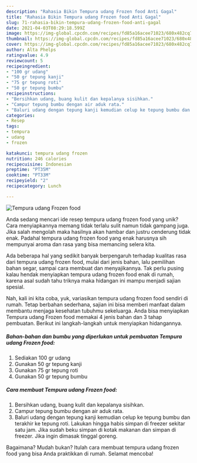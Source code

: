 ```yaml
---
description: "Rahasia Bikin Tempura udang Frozen food Anti Gagal"
title: "Rahasia Bikin Tempura udang Frozen food Anti Gagal"
slug: 71-rahasia-bikin-tempura-udang-frozen-food-anti-gagal
date: 2021-04-03T08:29:18.599Z
image: https://img-global.cpcdn.com/recipes/fd85a16acee71023/680x482cq70/tempura-udang-frozen-food-foto-resep-utama.jpg
thumbnail: https://img-global.cpcdn.com/recipes/fd85a16acee71023/680x482cq70/tempura-udang-frozen-food-foto-resep-utama.jpg
cover: https://img-global.cpcdn.com/recipes/fd85a16acee71023/680x482cq70/tempura-udang-frozen-food-foto-resep-utama.jpg
author: Alta Phelps
ratingvalue: 4.9
reviewcount: 5
recipeingredient:
- "100 gr udang"
- "50 gr tepung kanji"
- "75 gr tepung roti"
- "50 gr tepung bumbu"
recipeinstructions:
- "Bersihkan udang, buang kulit dan kepalanya sisihkan."
- "Campur tepung bumbu dengan air aduk rata."
- "Baluri udang dengan tepung kanji kemudian celup ke tepung bumbu dan terakhir ke tepung roti. Lakukan hingga habis simpan di freezer sekitar satu jam. Jika sudah beku simpan di kotak makanan dan simpan di freezer. Jika ingin dimasak tinggal goreng."
categories:
- Resep
tags:
- tempura
- udang
- frozen

katakunci: tempura udang frozen 
nutrition: 246 calories
recipecuisine: Indonesian
preptime: "PT35M"
cooktime: "PT33M"
recipeyield: "2"
recipecategory: Lunch

---
```



![Tempura udang Frozen food](https://img-global.cpcdn.com/recipes/fd85a16acee71023/680x482cq70/tempura-udang-frozen-food-foto-resep-utama.jpg)

Anda sedang mencari ide resep tempura udang frozen food yang unik? Cara menyiapkannya memang tidak terlalu sulit namun tidak gampang juga. Jika salah mengolah maka hasilnya akan hambar dan justru cenderung tidak enak. Padahal tempura udang frozen food yang enak harusnya sih mempunyai aroma dan rasa yang bisa memancing selera kita.

Ada beberapa hal yang sedikit banyak berpengaruh terhadap kualitas rasa dari tempura udang frozen food, mulai dari jenis bahan, lalu pemilihan bahan segar, sampai cara membuat dan menyajikannya. Tak perlu pusing kalau hendak menyiapkan tempura udang frozen food enak di rumah, karena asal sudah tahu triknya maka hidangan ini mampu menjadi sajian spesial.




Nah, kali ini kita coba, yuk, variasikan tempura udang frozen food sendiri di rumah. Tetap berbahan sederhana, sajian ini bisa memberi manfaat dalam membantu menjaga kesehatan tubuhmu sekeluarga. Anda bisa menyiapkan Tempura udang Frozen food memakai 4 jenis bahan dan 3 tahap pembuatan. Berikut ini langkah-langkah untuk menyiapkan hidangannya.

<!--inarticleads1-->

##### Bahan-bahan dan bumbu yang diperlukan untuk pembuatan Tempura udang Frozen food:

1. Sediakan 100 gr udang
1. Gunakan 50 gr tepung kanji
1. Gunakan 75 gr tepung roti
1. Gunakan 50 gr tepung bumbu




<!--inarticleads2-->

##### Cara membuat Tempura udang Frozen food:

1. Bersihkan udang, buang kulit dan kepalanya sisihkan.
1. Campur tepung bumbu dengan air aduk rata.
1. Baluri udang dengan tepung kanji kemudian celup ke tepung bumbu dan terakhir ke tepung roti. Lakukan hingga habis simpan di freezer sekitar satu jam. Jika sudah beku simpan di kotak makanan dan simpan di freezer. Jika ingin dimasak tinggal goreng.




Bagaimana? Mudah bukan? Itulah cara membuat tempura udang frozen food yang bisa Anda praktikkan di rumah. Selamat mencoba!
